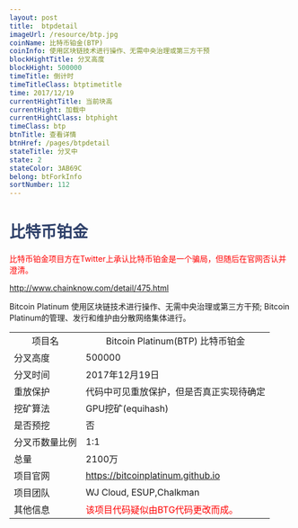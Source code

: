 ```yaml
---
layout: post
title:  btpdetail
imageUrl: /resource/btp.jpg
coinName: 比特币铂金(BTP)
coinInfo: 使用区块链技术进行操作、无需中央治理或第三方干预
blockHightTitle: 分叉高度
blockHight: 500000
timeTitle: 倒计时
timeTitleClass: btptimetitle
time: 2017/12/19
currentHightTitle: 当前块高
currentHight: 加载中
currentHightClass: btphight
timeClass: btp
btnTitle: 查看详情
btnHref: /pages/btpdetail
stateTitle: 分叉中
state: 2
stateColor: 3AB69C
belong: btForkInfo
sortNumber: 112
---
```

<h1 style="color: #2F416A">比特币铂金</h1>
<p style="color: red">比特币铂金项目方在Twitter上承认比特币铂金是一个骗局，但随后在官网否认并澄清。
</p>
<a href="http://www.chainknow.com/detail/475.html" target="_blank">http://www.chainknow.com/detail/475.html</a>
<p>Bitcoin Platinum 使用区块链技术进行操作、无需中央治理或第三方干预; Bitcoin Platinum的管理、发行和维护由分散网络集体进行。
</p>
<table class="center">
  <tbody>
    <tr style="text-align: center">
        <td class="tablehalf">项目名</td>
        <td class="tablehalf">Bitcoin Platinum(BTP) 比特币铂金</td>
    </tr>
    <tr>
        <td>分叉高度</td>
        <td>500000</td>
    </tr>
    <tr>
        <td>分叉时间</td>
        <td>2017年12月19日</td>
    </tr>
    <tr>
        <td>重放保护</td>
        <td>代码中可见重放保护，但是否真正实现待确定</td>
    </tr>
    <tr>
        <td>挖矿算法</td>
        <td>GPU挖矿(equihash)</td>
    </tr>
    <tr>
        <td>是否预挖</td>
        <td>否</td>
    </tr>
    <tr>
        <td>分叉币数量比例</td>
        <td>1:1</td>
    </tr>
    <tr>
        <td>总量</td>
        <td>2100万</td>
    </tr>
    <tr>
        <td>项目官网</td>
        <td><a href="https://bitcoinplatinum.github.io/" target="_blank">https://bitcoinplatinum.github.io</a></td>
    </tr>
    <tr>
        <td>项目团队</td>
        <td>WJ Cloud, ESUP,Chalkman</td>
    </tr>
    <tr>
        <td>其他信息</td>
        <td style="color:red">该项目代码疑似由BTG代码更改而成。</td>
    </tr>
  </tbody>
</table>